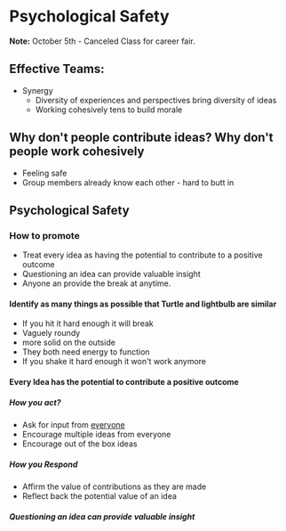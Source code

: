 # Psychological Safety

**Note:**
October 5th - Canceled Class for career fair.


## Effective Teams:

- Synergy
	- Diversity of experiences and perspectives bring diversity of ideas
	- Working cohesively tens to build morale

## Why don't people contribute ideas? Why don't people work cohesively

- Feeling safe
- Group members already know each other  - hard to butt in 


## Psychological Safety
 
### How to promote
- Treat every idea as having the potential to contribute to a positive outcome
- Questioning an idea can provide valuable insight
- Anyone an provide the break at anytime.

#### Identify as many things as possible that Turtle and lightbulb are similar
- If you hit it hard enough it will break
- Vaguely roundy
- more solid on the outside 
- They both need energy to function
- If you shake it hard enough it won't work anymore


#### Every Idea has the potential to contribute a positive outcome

##### How you act?
- Ask for input from <u>everyone</u>
- Encourage multiple ideas from everyone
- Encourage out of the box ideas

##### How you Respond
- Affirm the value of contributions as they are made
- Reflect back the potential value of an idea


##### Questioning an idea can provide valuable insight

